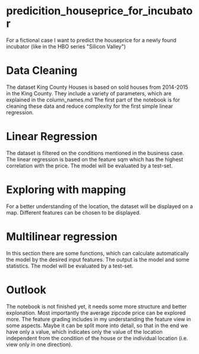 # predicition_houseprice_for_incubator
For a fictional case I want to predict the houseprice for a newly found incubator (like in the HBO series "Silicon Valley")

# Data Cleaning

The dataset King County Houses is based on sold houses from 2014-2015 in the King County. They include a variety of parameters, which are explained in the column_names.md
The first part of the notebook is for cleaning these data and reduce complexity for the first simple linear regression.

# Linear Regression

The dataset is filtered on the conditions mentioned in the business case. The linear regression is based on the feature sqm which has the highest correlation with the price. The model will be evaluated by a test-set.

# Exploring with mapping

For a better understanding of the location, the dataset will be displayed on a map. Different features can be chosen to be displayed.

# Multilinear regression

In this section there are some functions, which can calculate automatically the model by the desired input features.
The output is the model and some statistics.
The model will be evaluated by a test-set.

# Outlook

The notebook is not finished yet, it needs some more structure and better explonation.
Most importantly the average zipcode price can be explored more.
The feature grading includes in my understanding the feature view in some aspects. Maybe it can be split more into detail, so that in the end we have only a value, which indicates only the value of the location independent from the condition of the house or the individual location (i.e. view only in one direction).